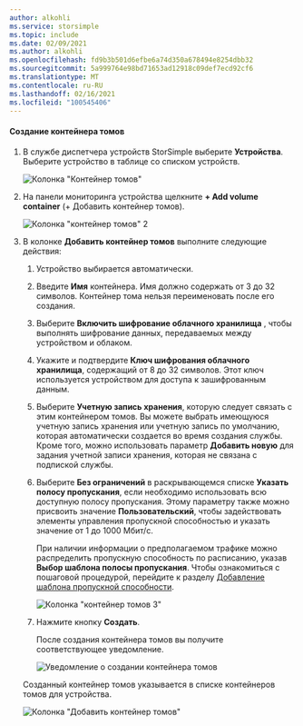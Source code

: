 ```yaml
---
author: alkohli
ms.service: storsimple
ms.topic: include
ms.date: 02/09/2021
ms.author: alkohli
ms.openlocfilehash: fd9b3b501d6efbe6a74d350a678494e8254dbb32
ms.sourcegitcommit: 5a999764e98bd71653ad12918c09def7ecd92cf6
ms.translationtype: MT
ms.contentlocale: ru-RU
ms.lasthandoff: 02/16/2021
ms.locfileid: "100545406"
---
```

#### <a name="to-create-a-volume-container"></a>Создание контейнера томов

1. В службе диспетчера устройств StorSimple выберите **Устройства**. Выберите устройство в таблице со списком устройств. 

    ![Колонка "Контейнер томов"](./media/storsimple-8000-create-volume-container/create-volume-container-01.png)

2. На панели мониторинга устройства щелкните **+ Add volume container** (+ Добавить контейнер томов).

    ![Колонка "контейнер томов" 2](./media/storsimple-8000-create-volume-container/create-volume-container-02.png)

3. В колонке **Добавить контейнер томов** выполните следующие действия:
   
   1. Устройство выбирается автоматически.
   2. Введите **Имя** контейнера. Имя должно содержать от 3 до 32 символов. Контейнер тома нельзя переименовать после его создания.
   3. Выберите **Включить шифрование облачного хранилища** , чтобы выполнять шифрование данных, передаваемых между устройством и облаком.
   4. Укажите и подтвердите **Ключ шифрования облачного хранилища**, содержащий от 8 до 32 символов. Этот ключ используется устройством для доступа к зашифрованным данным.
   5. Выберите **Учетную запись хранения**, которую следует связать с этим контейнером томов. Вы можете выбрать имеющуюся учетную запись хранения или учетную запись по умолчанию, которая автоматически создается во время создания службы. Кроме того, можно использовать параметр **Добавить новую** для задания учетной записи хранения, которая не связана с подпиской службы.
   6. Выберите **Без ограничений** в раскрывающемся списке **Указать полосу пропускания**, если необходимо использовать всю доступную полосу пропускания. Этому параметру также можно присвоить значение **Пользовательский**, чтобы задействовать элементы управления пропускной способностью и указать значение от 1 до 1000 Мбит/с.
   
      При наличии информации о предполагаемом трафике можно распределить пропускную способность по расписанию, указав **Выбор шаблона полосы пропускания**. Чтобы ознакомиться с пошаговой процедурой, перейдите к разделу [Добавление шаблона пропускной способности](../articles/storsimple/storsimple-8000-manage-bandwidth-templates.md#add-a-bandwidth-template).

      ![Колонка "контейнер томов 3"](./media/storsimple-8000-create-volume-container/create-volume-container-06-b.png)<!--New graphic. Source: add-volume-container-bw-setting.-->

   7. Нажмите кнопку **Создать**.

        <!--![Volume container blade 4](./media/storsimple-8000-create-volume-container/create-volume-container-06.png)-->
   
       После создания контейнера томов вы получите соответствующее уведомление.

       ![Уведомление о создании контейнера томов](./media/storsimple-8000-create-volume-container/create-volume-container-08.png)

   Созданный контейнер томов указывается в списке контейнеров томов для устройства.

   ![Колонка "Добавить контейнер томов"](./media/storsimple-8000-create-volume-container/create-volume-container-09.png)
